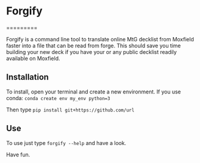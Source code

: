 # Forgify
=========

Forgify is a command line tool to translate online MtG decklist from Moxfield faster into a file that can be read from forge. 
This should save you time building your new deck if you have your or any public decklist readily available on Moxfield.

## Installation
To install, open your terminal and create a new environment.
If you use conda:
```conda create env my_env python=3```

Then type
```pip install git+https://github.com/url```

## Use
To use just type `forgify --help` and have a look.

Have fun.

